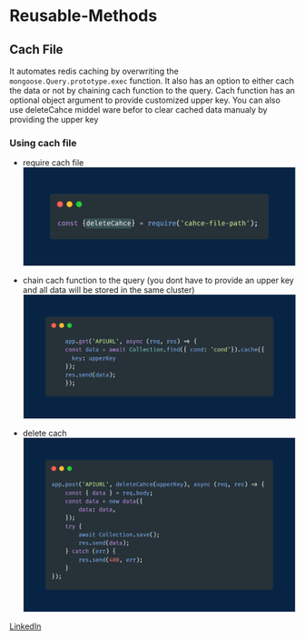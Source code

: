 # Reusable-Methods

## Cach File

It automates redis caching by overwriting the `mongoose.Query.prototype.exec` function.
It also has an option to either cach the data or not by chaining cach function to the query.
Cach function has an optional object argument to provide customized upper key.
You can also use deleteCahce middel ware befor to clear cached data manualy by providing the upper key

### Using cach file

-   require cach file
    ![alt text](./cach-photo/carbon.png)

-   chain cach function to the query (you dont have to provide an upper key and all data will be stored in the same cluster)
    ![alt text](./cach-photo/carbon-1.png)

-   delete cach
    ![alt text](./cach-photo/carbon-3.png)

[LinkedIn](https://www.linkedin.com/in/ahmed-abdelgaber/)
